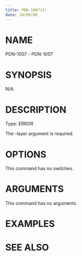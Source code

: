 ```yaml
---
title: PDN-1007(2)
date: 24/09/08
---
```


# NAME

PDN-1007 - PDN-1007

# SYNOPSIS

N/A.

# DESCRIPTION

Type: ERROR

The -layer argument is required.

# OPTIONS

This command has no switches.

# ARGUMENTS

This command has no arguments.

# EXAMPLES

# SEE ALSO
